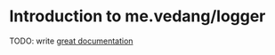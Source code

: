 # Introduction to me.vedang/logger

TODO: write [great documentation](http://jacobian.org/writing/what-to-write/)
